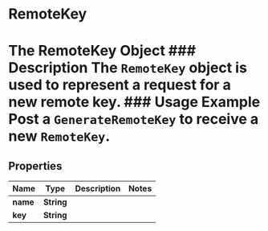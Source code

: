 

# RemoteKey

# The RemoteKey Object ### Description The `RemoteKey` object is used to represent a request for a new remote key.  ### Usage Example Post a `GenerateRemoteKey` to receive a new `RemoteKey`.

## Properties

Name | Type | Description | Notes
------------ | ------------- | ------------- | -------------
**name** | **String** |  | 
**key** | **String** |  | 



